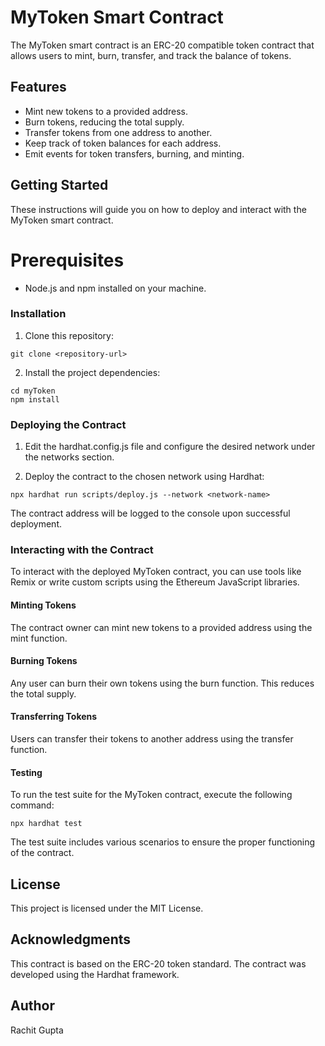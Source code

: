 # MyToken Smart Contract
The MyToken smart contract is an ERC-20 compatible token contract that allows users to mint, burn, transfer, and track the balance of tokens.

## Features
* Mint new tokens to a provided address.
* Burn tokens, reducing the total supply.
* Transfer tokens from one address to another.
* Keep track of token balances for each address.
* Emit events for token transfers, burning, and minting.

 ## Getting Started
These instructions will guide you on how to deploy and interact with the MyToken smart contract.

# Prerequisites
* Node.js and npm installed on your machine.
### Installation
1. Clone this repository:

```
git clone <repository-url>
```
2. Install the project dependencies:

```
cd myToken
npm install
```
### Deploying the Contract
1. Edit the hardhat.config.js file and configure the desired network under the networks section.

2. Deploy the contract to the chosen network using Hardhat:

```
npx hardhat run scripts/deploy.js --network <network-name>
```
The contract address will be logged to the console upon successful deployment.

### Interacting with the Contract
To interact with the deployed MyToken contract, you can use tools like Remix or write custom scripts using the Ethereum JavaScript libraries.

#### Minting Tokens
The contract owner can mint new tokens to a provided address using the mint function.

#### Burning Tokens
Any user can burn their own tokens using the burn function. This reduces the total supply.

#### Transferring Tokens
Users can transfer their tokens to another address using the transfer function.

#### Testing
To run the test suite for the MyToken contract, execute the following command:
```
npx hardhat test
```
The test suite includes various scenarios to ensure the proper functioning of the contract.

## License
This project is licensed under the MIT License.

## Acknowledgments
This contract is based on the ERC-20 token standard.
The contract was developed using the Hardhat framework.

## Author
Rachit Gupta
